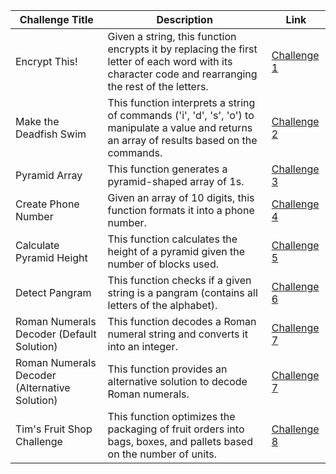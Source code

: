 | Challenge Title | Description | Link |
| --------------- | ----------- | ---- |
| Encrypt This! | Given a string, this function encrypts it by replacing the first letter of each word with its character code and rearranging the rest of the letters. | [Challenge 1](https://www.codewars.com/kata/5848565e273af816fb000449/javascript) |
| Make the Deadfish Swim | This function interprets a string of commands ('i', 'd', 's', 'o') to manipulate a value and returns an array of results based on the commands. | [Challenge 2](https://www.codewars.com/kata/51e0007c1f9378fa810002a9) |
| Pyramid Array | This function generates a pyramid-shaped array of 1s. | [Challenge 3](https://www.codewars.com/kata/515f51d438015969f7000013) |
| Create Phone Number | Given an array of 10 digits, this function formats it into a phone number. | [Challenge 4](https://www.codewars.com/kata/525f50e3b73515a6db000b83) |
| Calculate Pyramid Height | This function calculates the height of a pyramid given the number of blocks used. | [Challenge 5](https://www.codewars.com/kata/56968ce7753513604b000055) |
| Detect Pangram | This function checks if a given string is a pangram (contains all letters of the alphabet). | [Challenge 6](https://www.codewars.com/kata/545cedaa9943f7fe7b000048) |
| Roman Numerals Decoder (Default Solution) | This function decodes a Roman numeral string and converts it into an integer. | [Challenge 7](https://www.codewars.com/kata/51b6249c4612257ac0000005) |
| Roman Numerals Decoder (Alternative Solution) | This function provides an alternative solution to decode Roman numerals. | [Challenge 7](https://www.codewars.com/kata/51b6249c4612257ac0000005) |
| Tim's Fruit Shop Challenge | This function optimizes the packaging of fruit orders into bags, boxes, and pallets based on the number of units. | [Challenge 8](https://www.codewars.com/kata/652643925c042100247fffc6/) |